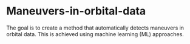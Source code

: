 # Maneuvers-in-orbital-data
The goal is to create a method that automatically detects maneuvers in orbital data. This is achieved using machine learning (ML) approaches.
